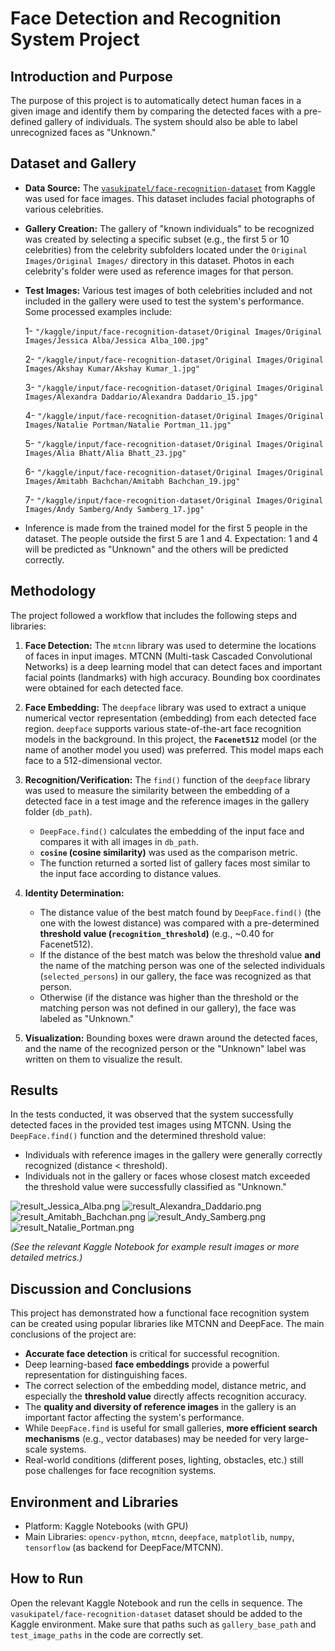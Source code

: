 # Face Detection and Recognition System Project

## Introduction and Purpose

The purpose of this project is to automatically detect human faces in a given image and identify them by comparing the detected faces with a pre-defined gallery of individuals. The system should also be able to label unrecognized faces as "Unknown."

## Dataset and Gallery

* **Data Source:** The [`vasukipatel/face-recognition-dataset`](https://www.kaggle.com/datasets/vasukipatel/face-recognition-dataset) from Kaggle was used for face images. This dataset includes facial photographs of various celebrities.
* **Gallery Creation:** The gallery of "known individuals" to be recognized was created by selecting a specific subset (e.g., the first 5 or 10 celebrities) from the celebrity subfolders located under the `Original Images/Original Images/` directory in this dataset. Photos in each celebrity's folder were used as reference images for that person.
* **Test Images:** Various test images of both celebrities included and not included in the gallery were used to test the system's performance. Some processed examples include:

  1- `"/kaggle/input/face-recognition-dataset/Original Images/Original Images/Jessica Alba/Jessica Alba_100.jpg"`

  2- `"/kaggle/input/face-recognition-dataset/Original Images/Original Images/Akshay Kumar/Akshay Kumar_1.jpg"`

  3- `"/kaggle/input/face-recognition-dataset/Original Images/Original Images/Alexandra Daddario/Alexandra Daddario_15.jpg"`

  4- `"/kaggle/input/face-recognition-dataset/Original Images/Original Images/Natalie Portman/Natalie Portman_11.jpg"`

  5- `"/kaggle/input/face-recognition-dataset/Original Images/Original Images/Alia Bhatt/Alia Bhatt_23.jpg"`

  6- `"/kaggle/input/face-recognition-dataset/Original Images/Original Images/Amitabh Bachchan/Amitabh Bachchan_19.jpg"`

  7- `"/kaggle/input/face-recognition-dataset/Original Images/Original Images/Andy Samberg/Andy Samberg_17.jpg"`


* Inference is made from the trained model for the first 5 people in the dataset. The people outside the first 5 are 1 and 4. Expectation: 1 and 4 will be predicted as "Unknown" and the others will be predicted correctly.
  
## Methodology

The project followed a workflow that includes the following steps and libraries:

1. **Face Detection:** The `mtcnn` library was used to determine the locations of faces in input images. MTCNN (Multi-task Cascaded Convolutional Networks) is a deep learning model that can detect faces and important facial points (landmarks) with high accuracy. Bounding box coordinates were obtained for each detected face.

2. **Face Embedding:** The `deepface` library was used to extract a unique numerical vector representation (embedding) from each detected face region. `deepface` supports various state-of-the-art face recognition models in the background. In this project, the **`Facenet512`** model (or the name of another model you used) was preferred. This model maps each face to a 512-dimensional vector.

3. **Recognition/Verification:** The `find()` function of the `deepface` library was used to measure the similarity between the embedding of a detected face in a test image and the reference images in the gallery folder (`db_path`).
    * `DeepFace.find()` calculates the embedding of the input face and compares it with all images in `db_path`.
    * **`cosine` (cosine similarity)** was used as the comparison metric.
    * The function returned a sorted list of gallery faces most similar to the input face according to distance values.

4. **Identity Determination:**
    * The distance value of the best match found by `DeepFace.find()` (the one with the lowest distance) was compared with a pre-determined **threshold value (`recognition_threshold`)** (e.g., ~0.40 for Facenet512).
    * If the distance of the best match was below the threshold value **and** the name of the matching person was one of the selected individuals (`selected_persons`) in our gallery, the face was recognized as that person.
    * Otherwise (if the distance was higher than the threshold or the matching person was not defined in our gallery), the face was labeled as "Unknown."

5. **Visualization:** Bounding boxes were drawn around the detected faces, and the name of the recognized person or the "Unknown" label was written on them to visualize the result.

## Results

In the tests conducted, it was observed that the system successfully detected faces in the provided test images using MTCNN. Using the `DeepFace.find()` function and the determined threshold value:

* Individuals with reference images in the gallery were generally correctly recognized (distance < threshold).
* Individuals not in the gallery or faces whose closest match exceeded the threshold value were successfully classified as "Unknown."

![result_Jessica_Alba.png](result_Jessica_Alba.png)
![result_Alexandra_Daddario.png](result_Alexandra_Daddario.png)
![result_Amitabh_Bachchan.png](result_Amitabh_Bachchan.png)
![result_Andy_Samberg.png](result_Andy_Samberg.png)
![result_Natalie_Portman.png](result_Natalie_Portman.png)

*(See the relevant Kaggle Notebook for example result images or more detailed metrics.)*

## Discussion and Conclusions

This project has demonstrated how a functional face recognition system can be created using popular libraries like MTCNN and DeepFace. The main conclusions of the project are:

* **Accurate face detection** is critical for successful recognition.
* Deep learning-based **face embeddings** provide a powerful representation for distinguishing faces.
* The correct selection of the embedding model, distance metric, and especially the **threshold value** directly affects recognition accuracy.
* The **quality and diversity of reference images** in the gallery is an important factor affecting the system's performance.
* While `DeepFace.find` is useful for small galleries, **more efficient search mechanisms** (e.g., vector databases) may be needed for very large-scale systems.
* Real-world conditions (different poses, lighting, obstacles, etc.) still pose challenges for face recognition systems.

## Environment and Libraries

* Platform: Kaggle Notebooks (with GPU)
* Main Libraries: `opencv-python`, `mtcnn`, `deepface`, `matplotlib`, `numpy`, `tensorflow` (as backend for DeepFace/MTCNN).

## How to Run

Open the relevant Kaggle Notebook and run the cells in sequence. The `vasukipatel/face-recognition-dataset` dataset should be added to the Kaggle environment. Make sure that paths such as `gallery_base_path` and `test_image_paths` in the code are correctly set.
